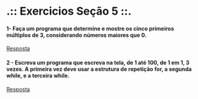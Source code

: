 # .:: Exercicios Seção 5 ::.

#### 1- Faça um programa que determine e mostre os cinco primeiros múltiplos de 3, considerando números maiores que 0.

[Resposta](./ExerciciosResolvidos/ex001.c)

#### 2 - Escreva um programa que escreva na tela, de 1 até 100, de 1 em 1, 3 vezes. A primeira vez deve usar a estrutura de repetição for, a segunda while, e a terceira while.

[Resposta](./ExerciciosResolvidos/ex002.c)

